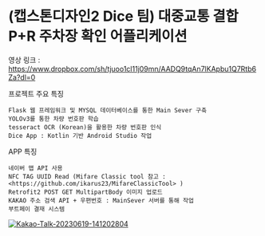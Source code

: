 # (캡스톤디자인2 Dice 팀) 대중교통 결합 P+R 주차장 확인 어플리케이션


영상 링크 : https://www.dropbox.com/sh/tjuoo1cl11j09mn/AADQ9tqAn7lKApbu1Q7Rtb6Za?dl=0
 
프로젝트 주요 특징
```
Flask 웹 프레임워크 및 MYSQL 데이터베이스를 통한 Main Sever 구축
YOLOv3를 통한 차량 번호판 학습
tesseract OCR (Korean)을 활용한 차량 번호판 인식
Dice App : Kotlin 기반 Android Studio 작업
```


APP 특징
```
네이버 맵 API 사용
NFC TAG UUID Read (Mifare Classic tool 참고 : <https://github.com/ikarus23/MifareClassicTool> )
Retrofit2 POST GET MultipartBody 이미지 업로드
KAKAO 주소 검색 API + 우편번호 : MainSever 서버를 통해 작업
부트페이 결재 시스템
```
<a href="https://ibb.co/7k44LCw"><img src="https://i.ibb.co/XY88MLh/Kakao-Talk-20230619-141202804.jpg" alt="Kakao-Talk-20230619-141202804" border="0"></a>
